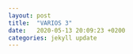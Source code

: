 ```yaml
---
layout: post
title:  "VARIOS 3"
date:   2020-05-13 20:09:23 +0200
categories: jekyll update
---
```

